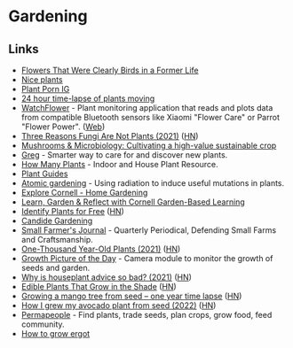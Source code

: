# Gardening

## Links

- [Flowers That Were Clearly Birds in a Former Life](https://twitter.com/ferrisjabr/status/1291455210989080581)
- [Nice plants](https://twitter.com/TatianaTMac/status/1294676675305730053)
- [Plant Porn IG](https://www.instagram.com/plantpor.n/)
- [24 hour time-lapse of plants moving](https://twitter.com/pIantporn/status/1327641462159384577)
- [WatchFlower](https://github.com/emericg/WatchFlower) - Plant monitoring application that reads and plots data from compatible Bluetooth sensors like Xiaomi "Flower Care" or Parrot "Flower Power". ([Web](https://emeric.io/WatchFlower/))
- [Three Reasons Fungi Are Not Plants (2021)](https://asm.org/Articles/2021/January/Three-Reasons-Fungi-Are-Not-Plants) ([HN](https://news.ycombinator.com/item?id=25824799))
- [Mushrooms & Microbiology: Cultivating a high-value sustainable crop](https://experience.kennesaw.edu/mushroomsandmicrobiology)
- [Greg](https://greg.app/) - Smarter way to care for and discover new plants.
- [How Many Plants](https://howmanyplants.com/) - Indoor and House Plant Resource.
- [Plant Guides](https://howmanyplants.com/plant-guides)
- [Atomic gardening](https://en.wikipedia.org/wiki/Atomic_gardening) - Using radiation to induce useful mutations in plants.
- [Explore Cornell - Home Gardening](http://www.gardening.cornell.edu/homegardening/)
- [Learn, Garden & Reflect with Cornell Garden-Based Learning](https://gardening.cals.cornell.edu/)
- [Identify Plants for Free](https://candidegardening.com/GB/identify-plants) ([HN](https://news.ycombinator.com/item?id=27970539))
- [Candide Gardening](https://candidegardening.com/GB)
- [Small Farmer's Journal](https://smallfarmersjournal.com/) - Quarterly Periodical, Defending Small Farms and Craftsmanship.
- [One-Thousand Year-Old Plants (2021)](https://www.nytimes.com/2021/07/31/science/plant-leaves-welwitschia.html) ([HN](https://news.ycombinator.com/item?id=28019843))
- [Growth Picture of the Day](https://github.com/kaiokot/gpod) - Camera module to monitor the growth of seeds and garden.
- [Why is houseplant advice so bad? (2021)](https://dirtwise.substack.com/p/why-is-houseplant-advice-so-bad) ([HN](https://news.ycombinator.com/item?id=29043632))
- [Edible Plants That Grow in the Shade](https://www.onegreenplanet.org/lifestyle/10-edible-plants-that-grow-in-the-shade/) ([HN](https://news.ycombinator.com/item?id=29852943))
- [Growing a mango tree from seed – one year time lapse](https://www.youtube.com/watch?v=jh_ukt8g53c) ([HN](https://news.ycombinator.com/item?id=30312694))
- [How I grew my avocado plant from seed (2022)](https://permapeople.org/blog/2022/03/16/grow-avocado-from-seed.html) ([HN](https://news.ycombinator.com/item?id=30704388))
- [Permapeople](https://permapeople.org/) - Find plants, trade seeds, plan crops, grow food, feed community.
- [How to grow ergot](https://www.youtube.com/watch?v=BrKfF-G_Cug)
